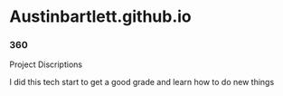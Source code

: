# Austinbartlett.github.io

### 360

Project Discriptions 

I did this tech start to get a good grade and learn how to do new things 
<script src='//vizor.io/static/scripts/vizor-360-embed.js' data-vizorurl='//vizor.io/embed/bartletta0524/lh-hall-way'></script>
